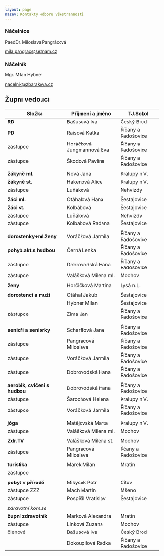 ```yaml
---
layout: page
nazev: Kontakty odboru všestrannosti
---
```


### Náčelnice

PaedDr. Miloslava Pangrácová

<a href="mailto:mila.pangrac@seznam.cz">mila.pangrac@seznam.cz</a>


### Náčelník

Mgr. Milan Hybner

<a href="mailto:nacelnik@zbarakova.cz">nacelnik@zbarakova.cz</a>


## Župní vedoucí

|             Složka            |      Příjmení a jméno     |       TJ.Sokol      |
|-------------------------------|---------------------------|---------------------|
| **RD**                        | Bašusová Iva              | Český Brod          |
| **PD**                        | Raisová Katka             | Říčany a Radošovice |
| zástupce                      | Horáčková Jungmannová Eva | Říčany a Radošovice |
| zástupce                      | Škodová Pavlína           | Říčany a Radošovice |
|                               |                           |                     |
| **žákyně ml.**                | Nová Jana                 | Kralupy n.V.        |
| **žákyně st.**                | Hakenová Alice            | Kralupy n.V.        |
| zástupce                      | Luňáková                  | Nehvizdy            |
|                               |                           |                     |
| **žáci ml.**                  | Otáhalová Hana            | Šestajovice         |
| **žáci st.**                  | Kolbábová                 | Šestajovice         |
| zástupce                      | Luňáková                  | Nehvizdy            |
| zástupce                      | Kolbabová Radana          | Šestajovice         |
|                               |                           |                     |
| **dorostenky+ml.ženy**        | Voráčková Jarmila         | Říčany a Radošovice |
| **pohyb.akt.s hudbou**        | Černá Lenka               | Říčany a Radošovice |
| zástupce                      | Dobrovodská Hana          | Říčany a Radošovice |
| zástupce                      | Valášková Milena ml.      | Mochov              |
|                               |                           |                     |
| **ženy**                      | Horčičková Martina        | Lysá n.L.           |
|                               |                           |                     |
| **dorostenci a muži**         | Otáhal Jakub              | Šestajovice         |
|                               | Hybner Milan              | Šestajovice         |
| zástupce                      | Zima Jan                  | Říčany a Radošovice |
|                               |                           |                     |
| **senioři a seniorky**        | Scharffová Jana           | Říčany a Radošovice |
| zástupce                      | Pangrácová Miloslava      | Říčany a Radošovice |
| zástupce                      | Voráčková Jarmila         | Říčany a Radošovice |
| zástupce                      | Dobrovodská Hana          | Říčany a Radošovice |
|                               |                           |                     |
| **aerobik, cvičení s hudbou** | Dobrovodská Hana          | Říčany a Radošovice |
| zástupce                      | Šarochová Helena          | Kralupy n.V.        |
| zástupce                      | Voráčková Jarmila         | Říčany a Radošovice |
|                               |                           |                     |
| **jóga**                      | Matějovská Marta          | Kralupy n.V.        |
| zástupce                      | Valášková Milena ml.      | Mochov              |
|                               |                           |                     |
| **Zdr.TV**                    | Valášková Milena st.      | Mochov              |
| zástupce                      | Pangrácová Miloslava      | Řčany a Radošovice  |
|                               |                           |                     |
| **turistika**                 | Marek Milan               | Mratín              |
| zástupce                      |                           |                     |
|                               |                           |                     |
| **pobyt v přírodě**           | Mikysek Petr              | Cítov               |
| zástupce ZZZ                  | Mach Martin               | Mšeno               |
| zástupce                      | Pospíšil Vratislav        | Šestajovice         |
|                               |                           |                     |
| _zdravotní komise_            |                           |                     |
| **župní zdravotník**          | Marková Alexandra         | Mratín              |
| zástupce                      | Linková Zuzana            | Mochov              |
| členové                       | Bašusová Iva              | Český Brod          |
|                               | Dokoupilová Radka         | Říčany a Radošovice |

